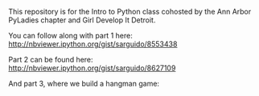 This repository is for the Intro to Python class cohosted by the Ann Arbor PyLadies chapter and Girl Develop It Detroit.

You can follow along with part 1 here: http://nbviewer.ipython.org/gist/sarguido/8553438

Part 2 can be found here: http://nbviewer.ipython.org/gist/sarguido/8627109

And part 3, where we build a hangman game: 
